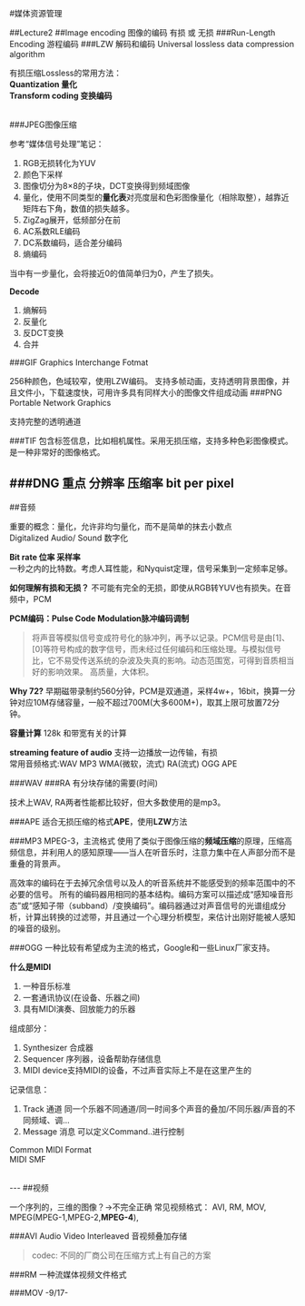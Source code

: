 #媒体资源管理

##Lecture2
##Image encoding 图像的编码
有损 或 无损
###Run-Length Encoding 游程编码
###LZW 解码和编码
Universal lossless data compression algorithm

有损压缩Lossless的常用方法：
<br>
**Quantization 量化**<br>
**Transform coding 变换编码**
<br><br>

###JPEG图像压缩

参考“媒体信号处理”笔记：
>
1. RGB无损转化为YUV
2. 颜色下采样
3. 图像切分为8×8的子块，DCT变换得到频域图像
4. 量化，使用不同类型的**量化表**对亮度层和色彩图像量化（相除取整），越靠近矩阵右下角，数值的损失越多。
5. ZigZag展开，低频部分在前
6. AC系数RLE编码
7. DC系数编码，适合差分编码
8. 熵编码

当中有一步量化，会将接近0的值简单归为0，产生了损失。

**Decode**

1. 熵解码
2. 反量化
3. 反DCT变换
4. 合并

###GIF
Graphics Interchange Fotmat

256种颜色，色域较窄，使用LZW编码。
支持多帧动画，支持透明背景图像，并且文件小，下载速度快，可用许多具有同样大小的图像文件组成动画
###PNG
Portable Network Graphics

支持完整的透明通道

###TIF
包含标签信息，比如相机属性。采用无损压缩，支持多种色彩图像模式。是一种非常好的图像格式。

###DNG
**重点**
分辨率
压缩率
bit per pixel
<br>
---
##音频

重要的概念：量化，允许非均匀量化，而不是简单的抹去小数点<br>
Digitalized Audio/ Sound
数字化

**Bit rate 位率 采样率**<br>
一秒之内的比特数。考虑人耳性能，和Nyquist定理，信号采集到一定频率足够。

**如何理解有损和无损？**
不可能有完全的无损，即使从RGB转YUV也有损失。在音频中，PCM

**PCM编码：Pulse Code Modulation脉冲编码调制**<br>
>将声音等模拟信号变成符号化的脉冲列，再予以记录。PCM信号是由[1]、[0]等符号构成的数字信号，而未经过任何编码和压缩处理。与模拟信号比，它不易受传送系统的杂波及失真的影响。动态范围宽，可得到音质相当好的影响效果。
高质量，大体积。

**Why 72?**
早期磁带录制约560分钟，PCM是双通道，采样4w+，16bit，换算一分钟对应10M存储容量，一般不超过700M(大多600M+)，取其上限可放置72分钟。

**容量计算**
128k 和带宽有关的计算

**streaming feature of audio**
支持一边播放一边传输，有损<br>
常用音频格式:WAV MP3 WMA(微软，流式) RA(流式) OGG APE

###WAV
###RA
有分块存储的需要(时间)

技术上WAV, RA两者性能都比较好，但大多数使用的是mp3。<br>

###APE
适合无损压缩的格式**APE**，使用**LZW**方法

###MP3
MPEG-3，主流格式
使用了类似于图像压缩的**频域压缩**的原理，压缩高频信息，并利用人的感知原理——当人在听音乐时，注意力集中在人声部分而不是重叠的背景声。
>
高效率的编码在于去掉冗余信号以及人的听音系统并不能感受到的频率范围中的不必要的信号。
所有的编码器用相同的基本结构。编码方案可以描述成“感知噪音形态”或“感知子带（subband）/变换编码”。编码器通过对声音信号的光谱组成分析，计算出转换的过滤带，并且通过一个心理分析模型，来估计出刚好能被人感知的噪音的级别。

###OGG
一种比较有希望成为主流的格式，Google和一些Linux厂家支持。

**什么是MIDI**<br>
1. 一种音乐标准
2. 一套通讯协议(在设备、乐器之间)
3. 具有MIDI演奏、回放能力的乐器

组成部分：
1. Synthesizer 合成器
2. Sequencer 序列器，设备帮助存储信息
3. MIDI device支持MIDI的设备，不过声音实际上不是在这里产生的

记录信息：
1. Track 通道 同一个乐器不同通道/同一时间多个声音的叠加/不同乐器/声音的不同频域、调...
2. Message 消息 可以定义Command..进行控制


Common MIDI Format<br>
MIDI SMF

<br>
---
##视频

一个序列的，三维的图像？->不完全正确
常见视频格式：
AVI,
RM,
MOV,
MPEG(MPEG-1,MPEG-2,**MPEG-4**),

###AVI
Audio Video Interleaved
音视频叠加存储

>codec:
>不同的厂商公司在压缩方式上有自己的方案

###RM
一种流媒体视频文件格式

###MOV
-9/17-

